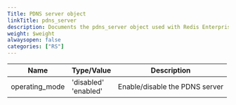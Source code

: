 ```yaml
---
Title: PDNS server object
linkTitle: pdns_server
description: Documents the pdns_server object used with Redis Enterprise Software REST API calls.
weight: $weight
alwaysopen: false
categories: ["RS"]
---
```


| Name | Type/Value | Description |
|------|------------|-------------|
| operating_mode | 'disabled'<br />'enabled' | Enable/disable the PDNS server |
